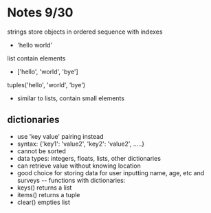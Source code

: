 # Notes 9/30
strings store objects in ordered sequence with indexes
  -  'hello world'

list contain elements
- ['hello', 'world', 'bye']

tuples('hello', 'world', 'bye') 
  - similar to lists, contain small elements

## dictionaries
  - use 'key value' pairing instead 
  - syntax: {'key1': 'value2', 'key2': 'value2', .....}
  - cannot be sorted 
  - data types: integers, floats, lists, other dictionaries
  - can retrieve value without knowing location 
  - good choice for storing data for user inputting name, age, etc and surveys
-- functions with dictionaries: 
- keys() returns a list
- items() returns a tuple
- clear() empties list 
